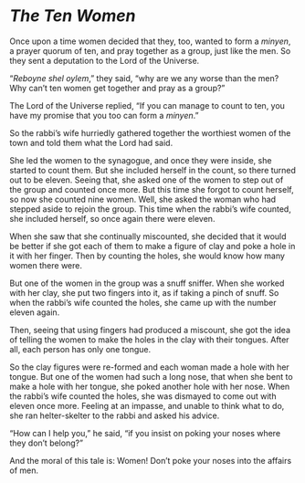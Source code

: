 # ***The Ten Women***



Once upon a time women decided that they, too, wanted to form a *minyen*, a prayer quorum of ten, and pray together as a group, just like the men. So they sent a deputation to the Lord of the Universe.

“*Reboyne shel oylem*,” they said, “why are we any worse than the men? Why can’t ten women get together and pray as a group?”

The Lord of the Universe replied, “If you can manage to count to ten, you have my promise that you too can form a *minyen*.”

So the rabbi’s wife hurriedly gathered together the worthiest women of the town and told them what the Lord had said.

She led the women to the synagogue, and once they were inside, she started to count them. But she included herself in the count, so there turned out to be eleven. Seeing that, she asked one of the women to step out of the group and counted once more. But this time she forgot to count herself, so now she counted nine women. Well, she asked the woman who had stepped aside to rejoin the group. This time when the rabbi’s wife counted, she included herself, so once again there were eleven.

When she saw that she continually miscounted, she decided that it would be better if she got each of them to make a figure of clay and poke a hole in it with her finger. Then by counting the holes, she would know how many women there were.

But one of the women in the group was a snuff sniffer. When she worked with her clay, she put two fingers into it, as if taking a pinch of snuff. So when the rabbi’s wife counted the holes, she came up with the number eleven again.

Then, seeing that using fingers had produced a miscount, she got the idea of telling the women to make the holes in the clay with their tongues. After all, each person has only one tongue.

So the clay figures were re-formed and each woman made a hole with her tongue. But one of the women had such a long nose, that when she bent to make a hole with her tongue, she poked another hole with her nose. When the rabbi’s wife counted the holes, she was dismayed to come out with eleven once more. Feeling at an impasse, and unable to think what to do, she ran helter-skelter to the rabbi and asked his advice.

“How can I help you,” he said, “if you insist on poking your noses where they don’t belong?”

And the moral of this tale is: Women! Don’t poke your noses into the affairs of men.